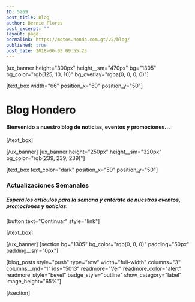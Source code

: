 ```yaml
---
ID: 5269
post_title: Blog
author: Bernie Flores
post_excerpt: ""
layout: page
permalink: https://motos.honda.com.gt/v2/blog/
published: true
post_date: 2018-06-05 09:55:23
---
```

[ux_banner height="300px" height__sm="470px" bg="1305" bg_color="rgb(125, 10, 10)" bg_overlay="rgba(0, 0, 0, 0)"]

[text_box width="66" position_x="50" position_y="50"]

<h1><strong>Blog Hondero</strong></h1>
<h4>Bienvenido a nuestro blog de noticias, eventos y promociones...</h4>

[/text_box]

[/ux_banner]
[ux_banner height="250px" height__sm="320px" bg_color="rgb(239, 239, 239)"]

[text_box text_color="dark" position_x="50" position_y="50"]

<h3><strong>Actualizaciones Semanales</strong></h3>
<h5>Espera los artículos para la semana y entérate de nuestros eventos, promociones y noticias.</h5>
[button text="Continuar" style="link"]


[/text_box]

[/ux_banner]
[section bg="1305" bg_color="rgb(0, 0, 0)" padding="50px" padding__sm="0px"]

[blog_posts style="push" type="row" width="full-width" columns="3" columns__md="1" ids="5013" readmore="Ver" readmore_color="alert" readmore_style="bevel" badge_style="outline" show_category="label" image_height="65%"]


[/section]